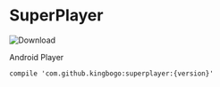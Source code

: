 # SuperPlayer

  ![Download](https://api.bintray.com/packages/kingbogo/maven/SuperPlayer/images/download.svg)
 
 Android Player
 
 ```
 compile 'com.github.kingbogo:superplayer:{version}'
 ```

